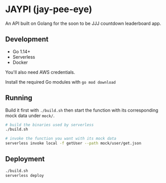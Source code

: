 # JAYPI (jay-pee-eye)

An API built on Golang for the soon to be JJJ countdown leaderboard app.

## Development

  - Go 1.14+
  - Serverless
  - Docker

You'll also need AWS credentials.

Install the required Go modules with `go mod download`

## Running

Build it first with `./build.sh` then start the function with its corresponding mock data under `mock/`.

```bash
# build the binaries used by serverless
./build.sh

# invoke the function you want with its mock data
serverless invoke local -f getUser --path mock/user/get.json
```

## Deployment
```bash
./build.sh
serverless deploy
```